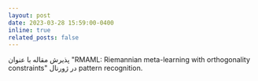 ```yaml
---
layout: post
date: 2023-03-28 15:59:00-0400
inline: true
related_posts: false
---
```


پذیرش مقاله با عنوان "RMAML: Riemannian meta-learning with orthogonality constraints" در ژورنال pattern recognition.
